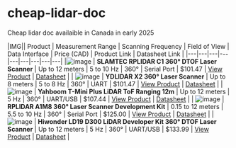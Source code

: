 # cheap-lidar-doc
Cheap lidar doc availaible in Canada in early 2025

|IMG|| Product | Measurement Range | Scanning Frequency | Field of View | Data Interface | Price (CAD) | Product Link | Datasheet Link |
|---|---|---|---|---|---|---|---|---|
|![image](https://github.com/user-attachments/assets/1cdae197-38df-4b15-957e-5c718b610a96)
 | **SLAMTEC RPLIDAR C1 360° DTOF Laser Scanner** | Up to 12 meters | 5 to 10 Hz | 360° | Serial Port | $101.47 | [View Product](https://ca.robotshop.com/products/slamtec-rplidar-c1-360-dtof-laser-scanner) | [Datasheet](https://bucket-download.slamtec.com/2d4664be9f9f5c748f3b608f2cf1862962b168eb/SLAMTEC_rplidar_datasheet_C1_v1.1_en.pdf) |
| ![image](https://github.com/user-attachments/assets/c4d4f551-3aa8-4c43-a398-a65c3fdc3ed3)
 | **YDLIDAR X2 360° Laser Scanner** | Up to 8 meters | 5 to 8 Hz | 360° | UART | $101.47 | [View Product](https://ca.robotshop.com/products/ydlidar-x2-360-laser-scanner) | [Datasheet](https://www.ydlidar.com/Public/upload/files/2024-02-01/YDLIDAR%20X2%20Data%20Sheet%20V1.2%28240124%29.pdf) |
| ![image](https://github.com/user-attachments/assets/51b9314d-933f-4a5e-809f-4ae2747e3536)
 | **Yahboom T-Mini Plus LiDAR ToF Ranging 12m** | Up to 12 meters | 5 Hz | 360° | UART/USB | $107.44 | [View Product](https://ca.robotshop.com/products/yahboom-yahboom-t-mini-plus-lidar-tof-ranging-12m-support-ros1-ros2) | [Datasheet](https://drive.google.com/file/d/1BKrNyMfbNvNNRfT1tvLl1Ac_Av9FVvpJ/view?usp=drive_link) |
| ![image](https://github.com/user-attachments/assets/d3c3e40f-62cc-404a-97db-5665cd045399)
 | **RPLIDAR A1M8 360° Laser Scanner Development Kit** | 0.15 to 12 meters | 5.5 to 10 Hz | 360° | Serial Port | $125.00 | [View Product](https://ca.robotshop.com/products/rplidar-a1m8-360-degree-laser-scanner-development-kit) | [Datasheet](https://cdn.robotshop.com/media/r/rpk/rb-rpk-03/pdf/ld108_slamtec_rplidar_datasheet_a1m8_v3.0_en.pdf) |
| ![image](https://github.com/user-attachments/assets/11e25f51-b52b-453c-af31-c7aa5ffd5d62)
 | **Hiwonder LD19 D300 LiDAR Developer Kit 360° DTOF Laser Scanner** | Up to 12 meters | 5 Hz | 360° | UART/USB | $133.99 | [View Product](https://ca.robotshop.com/products/hiwonder-ld19-d300-lidar-developer-kit-360-dtof-laser-scanner-supports-ros1-2-raspberry-pi-jetson-nano) | [Datasheet](https://github.com/ldrobotSensorTeam/DeveloperKit/blob/master/D300Kit.md) |
